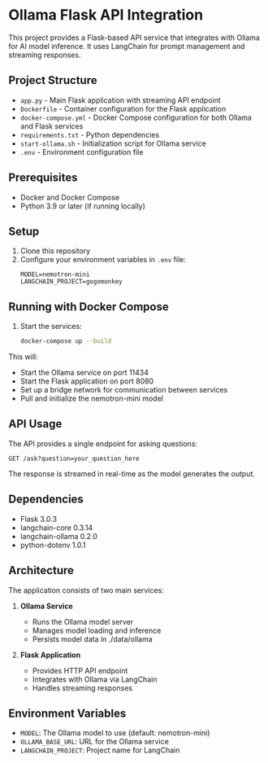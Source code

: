 # Ollama Flask API Integration

This project provides a Flask-based API service that integrates with Ollama for AI model inference. It uses LangChain for prompt management and streaming responses.

## Project Structure

- `app.py` - Main Flask application with streaming API endpoint
- `Dockerfile` - Container configuration for the Flask application
- `docker-compose.yml` - Docker Compose configuration for both Ollama and Flask services
- `requirements.txt` - Python dependencies
- `start-ollama.sh` - Initialization script for Ollama service
- `.env` - Environment configuration file

## Prerequisites

- Docker and Docker Compose
- Python 3.9 or later (if running locally)

## Setup

1. Clone this repository
2. Configure your environment variables in `.env` file:
   ```
   MODEL=nemotron-mini
   LANGCHAIN_PROJECT=gogomonkey
   ```

## Running with Docker Compose

1. Start the services:
   ```bash
   docker-compose up --build
   ```

This will:
- Start the Ollama service on port 11434
- Start the Flask application on port 8080
- Set up a bridge network for communication between services
- Pull and initialize the nemotron-mini model

## API Usage

The API provides a single endpoint for asking questions:

```
GET /ask?question=your_question_here
```

The response is streamed in real-time as the model generates the output.

## Dependencies

- Flask 3.0.3
- langchain-core 0.3.14
- langchain-ollama 0.2.0
- python-dotenv 1.0.1

## Architecture

The application consists of two main services:

1. **Ollama Service**
   - Runs the Ollama model server
   - Manages model loading and inference
   - Persists model data in ./data/ollama

2. **Flask Application**
   - Provides HTTP API endpoint
   - Integrates with Ollama via LangChain
   - Handles streaming responses

## Environment Variables

- `MODEL`: The Ollama model to use (default: nemotron-mini)
- `OLLAMA_BASE_URL`: URL for the Ollama service
- `LANGCHAIN_PROJECT`: Project name for LangChain
